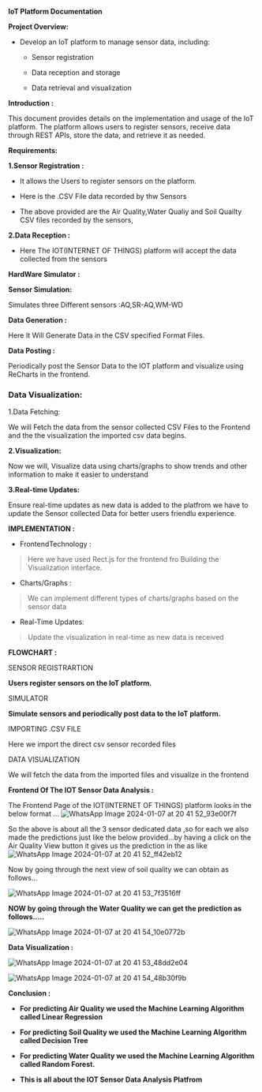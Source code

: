 **IoT Platform Documentation**

**Project Overview:**

-   Develop an IoT platform to manage sensor data, including:

    -   Sensor registration

    -   Data reception and storage

    -   Data retrieval and visualization

**Introduction :**

This document provides details on the implementation and usage of the
IoT platform. The platform allows users to register sensors, receive
data through REST APIs, store the data, and retrieve it as needed.

**Requirements:**

**1.Sensor Registration :**

-   It allows the Users to register sensors on the platform.

-   Here is the .CSV File data recorded by thw Sensors


-   The above provided are the Air Quality,Water Qualiy and Soil Quailty
    CSV files recorded by the sensors,

**2.Data Reception :**

-   Here The IOT(INTERNET OF THINGS) platform will accept the data
    collected from the sensors

**HardWare Simulator :**

**Sensor Simulation:**

Simulates three Different sensors :AQ,SR-AQ,WM-WD

**Data Generation :**

Here It Will Generate Data in the CSV specified Format Files.

**Data Posting :**

Periodically post the Sensor Data to the IOT platform and visualize
using ReCharts in the frontend.

### **Data Visualization:**

1.Data Fetching:

We will Fetch the data from the sensor collected CSV Files to the
Frontend and the the visualization the imported csv data begins.

**2.Visualization:**

Now we will, Visualize data using charts/graphs to show trends and other
information to make it easier to understand

**3.Real-time Updates:**

Ensure real-time updates as new data is added to the platfrom we have to
update the Sensor collected Data for better users friendlu experience.

**IMPLEMENTATION :**

-   FrontendTechnology :

> Here we have used Rect.js for the frontend fro Building the
> Visualization interface.

-   Charts/Graphs :

> We can implement different types of charts/graphs based on the sensor
> data

-   Real-Time Updates:

> Update the visualization in real-time as new data is received

**FLOWCHART :**

SENSOR REGISTRARTION

**Users register sensors on the IoT platform.**

SIMULATOR

**Simulate sensors and periodically post data to the IoT platform.**

IMPORTING .CSV FILE

Here we import the direct csv sensor recorded files

DATA VISUALIZATION

We will fetch the data from the imported files and visualize in the
frontend

**Frontend Of The IOT Sensor Data Analysis :**

The Frontend Page of the IOT(INTERNET OF THINGS) platform looks in the
below format ...
![WhatsApp Image 2024-01-07 at 20 41 52_93e00f7f](https://github.com/krishkrishna03/MACHINE_LEARNING_PROJECT/assets/96357392/5e258734-2d84-4bc7-8243-cfa6223511ca)

So the above is about all the 3 sensor dedicated data ,so for each we
also made the predictions just like the below provided...by having a
click on the Air Quality View button it gives us the prediction in the
as like
![WhatsApp Image 2024-01-07 at 20 41 52_ff42eb12](https://github.com/krishkrishna03/MACHINE_LEARNING_PROJECT/assets/96357392/7f42c4e5-bf4f-4f36-8d22-843a53b8f277)


Now by going through the next view of soil quality we can obtain as
follows...

![WhatsApp Image 2024-01-07 at 20 41 53_7f3516ff](https://github.com/krishkrishna03/MACHINE_LEARNING_PROJECT/assets/96357392/6684c387-463c-496e-8f67-d7c981370731)


**NOW by going through the Water Quality we can get the prediction as
follows.....**

![WhatsApp Image 2024-01-07 at 20 41 54_10e0772b](https://github.com/krishkrishna03/MACHINE_LEARNING_PROJECT/assets/96357392/18284e68-8bde-40d4-a9d1-7551f4920ed4)


**Data Visualization :**

![WhatsApp Image 2024-01-07 at 20 41 53_48dd2e04](https://github.com/krishkrishna03/MACHINE_LEARNING_PROJECT/assets/96357392/1fad352a-5c15-47c6-8713-04b0719f27b1)


![WhatsApp Image 2024-01-07 at 20 41 54_48b30f9b](https://github.com/krishkrishna03/MACHINE_LEARNING_PROJECT/assets/96357392/234e5552-9579-4a2b-8561-9703088cb2cd)

**Conclusion :**

-   **For predicting Air Quality we used the Machine Learning Algorithm
    called Linear Regression**

-   **For predicting Soil Quality we used the Machine Learning Algorithm
    called Decision Tree**

-   **For predicting Water Quality we used the Machine Learning
    Algorithm called Random Forest.**

-   **This is all about the IOT Sensor Data Analysis Platfrom**
